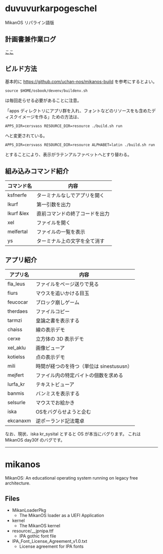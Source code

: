 # duvuvurkarpogeschel

MikanOS リパライン語版

## 計画書兼作業ログ

[ここ](https://docs.google.com/document/d/1wIOPxwwuKzM3AXjePmQmzAJn_1PvlHc2g7eBjgCJTak/edit#)

## ビルド方法

基本的に https://github.com/uchan-nos/mikanos-build を参考にするとよい。

```
source $HOME/osbook/devenv/buildenv.sh
```

は毎回走らせる必要があることに注意。

「apps ディレクトリにアプリ群を入れ、フォントなどのリソースをも含めたディスクイメージを作る」ための方法は、

```
APPS_DIR=cersvass RESOURCE_DIR=resource ./build.sh run
```

へと変更されている。

```
APPS_DIR=cersvass RESOURCE_DIR=resource ALPHABET=latin ./build.sh run
```

とすることにより、表示がラテンアルファベットへとすり替わる。

## 組み込みコマンド紹介

| コマンド名 | 内容 |
|------------|---------------------------|
| ksfnerfe   | ターミナルなしでアプリを開く |
| lkurf	     | 第一引数を出力 |
| lkurf &lex | 直前コマンドの終了コードを出力 |
| xel        | ファイルを開く |
| melfertal  | ファイルの一覧を表示 |
| ys         | ターミナル上の文字を全て消す |


## アプリ紹介

| アプリ名 | 内容 |
|---------|---------------------------|
| fla_leus | ファイルをページ送りで見る |
| fiurs    | マウスを追いかける目玉 |
| feucocar | ブロック崩しゲーム |
| therdaes | ファイルコピー |
| tarmzi   | 皇論之書を表示する |
| chaiss   | 線の表示デモ |
| cerxe    | 立方体の 3D 表示デモ |
| xel_aklu | 画像ビューア |
| kotielss | 点の表示デモ |
| mili     | 時間が経つのを待つ（単位は sinestususn）|
| mejfert  | ファイル内の特定バイトの個数を求める |
| lurfa_kr | テキストビューア |
| banmis   | バンミスを表示する |
| selsurle | マウスでお絵かき | 
| iska	   | OSをバグらせようと企む |
| ekcanaxm | 逆ポーランド記法電卓 |

なお、現状、iska kr_sysital とすると OS が本当にバグります。
これは MikanOS day30f のバグです。

<hr>

# mikanos
MikanOS: An educational operating system running on legacy free architecture.

## Files

- MikanLoaderPkg
    - The MikanOS loader as a UEFI Application
- kernel
    - The MikanOS kernel
- resource/__jpnipa.ttf
    - IPA gothic font file
- IPA_Font_License_Agreement_v1.0.txt
    - License agreement for IPA fonts

